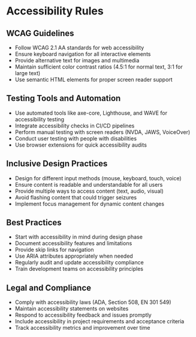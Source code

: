 # Accessibility Rules

## WCAG Guidelines

- Follow WCAG 2.1 AA standards for web accessibility
- Ensure keyboard navigation for all interactive elements
- Provide alternative text for images and multimedia
- Maintain sufficient color contrast ratios (4.5:1 for normal text, 3:1 for large text)
- Use semantic HTML elements for proper screen reader support

## Testing Tools and Automation

- Use automated tools like axe-core, Lighthouse, and WAVE for accessibility testing
- Integrate accessibility checks in CI/CD pipelines
- Perform manual testing with screen readers (NVDA, JAWS, VoiceOver)
- Conduct user testing with people with disabilities
- Use browser extensions for quick accessibility audits

## Inclusive Design Practices

- Design for different input methods (mouse, keyboard, touch, voice)
- Ensure content is readable and understandable for all users
- Provide multiple ways to access content (text, audio, visual)
- Avoid flashing content that could trigger seizures
- Implement focus management for dynamic content changes

## Best Practices

- Start with accessibility in mind during design phase
- Document accessibility features and limitations
- Provide skip links for navigation
- Use ARIA attributes appropriately when needed
- Regularly audit and update accessibility compliance
- Train development teams on accessibility principles

## Legal and Compliance

- Comply with accessibility laws (ADA, Section 508, EN 301 549)
- Maintain accessibility statements on websites
- Respond to accessibility feedback and issues promptly
- Include accessibility in project requirements and acceptance criteria
- Track accessibility metrics and improvement over time
